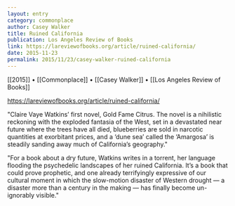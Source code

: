 ```yaml
---
layout: entry
category: commonplace
author: Casey Walker
title: Ruined California
publication: Los Angeles Review of Books
link: https://lareviewofbooks.org/article/ruined-california/
date: 2015-11-23
permalink: 2015/11/23/casey-walker-ruined-california
---
```


[[2015]] • [[Commonplace]] • [[Casey Walker]] • [[Los Angeles Review of Books]]

https://lareviewofbooks.org/article/ruined-california/

"Claire Vaye Watkins’ first novel, Gold Fame Citrus. The novel is a nihilistic reckoning with the exploded fantasia of the West, set in a devastated near future where the trees have all died, blueberries are sold in narcotic quantities at exorbitant prices, and a ‘dune sea’ called the ‘Amargosa’ is steadily sanding away much of California’s geography."

"For a book about a dry future, Watkins writes in a torrent, her language flooding the psychedelic landscapes of her ruined California. It’s a book that could prove prophetic, and one already terrifyingly expressive of our cultural moment in which the slow-motion disaster of Western drought — a disaster more than a century in the making — has finally become un-ignorably visible."

